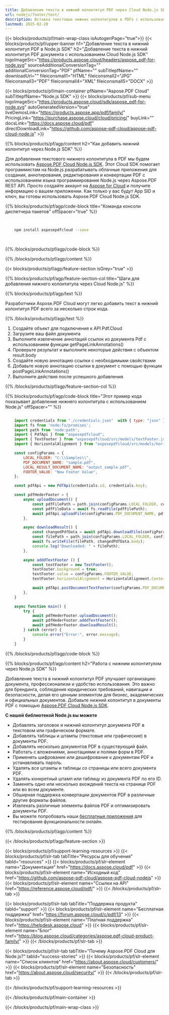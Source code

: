 ```yaml
---
title: Добавление текста в нижний колонтитул PDF через Cloud Node.js SDK
url: nodejs/footer/text/
description: Вставка текстовых нижних колонтитулов в PDFs с использованием Node.js через Aspose.PDF Cloud SDK.
lastmod: 2025-02-20
---
```


{{< blocks/products/pf/main-wrap-class isAutogenPage="true">}}
{{< blocks/products/pf/upper-banner h1="Добавление текста в нижний колонтитул PDF в Node.js SDK" h2="Добавление текста в нижний колонтитул PDF документа с использованием Cloud Node.js SDK" logoImageSrc="https://products.aspose.cloud/headers/aspose_pdf-for-node.svg" sourceAdditionalConversionTag="" additionalConversionTag="PDF" pfName="" subTitlepfName="" downloadUrl="" fileiconsmall1="HTML" fileiconsmall2="JPG" fileiconsmall3="PDF" fileiconsmall4="XML" fileiconsmall5="DOCX" >}}

{{< blocks/products/pf/main-container pfName="Aspose.PDF Cloud" subTitlepfName="Node.js SDK" >}}
{{< blocks/products/pf/sub-menu logoImageSrc="https://products.aspose.cloud/sdk/aspose_pdf-for-node.svg"
autoGeneratedVersion="true"
liveDemosLink="https://products.aspose.app/pdf/family/" PricingLink="https://purchase.aspose.cloud/cloud/pricing/" buyLink="" docsLink="https://docs.aspose.cloud/pdf"  directDownloadLink="https://github.com/aspose-pdf-cloud/aspose-pdf-cloud-node.js" >}}

{{% blocks/products/pf/agp/content h2="Как добавить нижний колонтитул через Node.js SDK" %}}

Для добавления текстового нижнего колонтитула в PDF мы будем использовать
[Aspose.PDF Cloud Node.js SDK](https://products.aspose.cloud/pdf/nodejs/). Этот Cloud SDK помогает программистам на Node.js разрабатывать облачные приложения для создания, аннотирования, редактирования и конвертации PDF с использованием языка программирования Node.js через Aspose.PDF REST API. Просто создайте аккаунт на [Aspose for Cloud](https://dashboard.aspose.cloud/#/apps) и получите информацию о вашем приложении. Как только у вас будут App SID и ключ, вы готовы использовать Aspose.PDF Cloud Node.js SDK.

{{% blocks/products/pf/agp/code-block title="Команда консоли диспетчера пакетов" offSpacer="true" %}}

```bash

     
    npm install asposepdfcloud --save
     
     

```

{{% /blocks/products/pf/agp/code-block %}}

{{% /blocks/products/pf/agp/content %}}

{{< blocks/products/pf/agp/feature-section isGrey="true" >}}

{{% blocks/products/pf/agp/feature-section-col title="Шаги для добавления нижнего колонтитула через Cloud Node.js" %}}

{{% blocks/products/pf/agp/text %}}

Разработчики Aspose.PDF Cloud могут легко добавить текст в нижний колонтитул PDF всего за несколько строк кода.

{{% /blocks/products/pf/agp/text %}}

1. Создайте объект для подключения к API Pdf.Cloud
1. Загрузите ваш файл документа
1. Выполните извлечение аннотаций ссылок из документа Pdf с использованием функции getPageLinkAnnotations()
1. Проверьте результат и выполните некоторые действия с объектом result.body
1. Создайте новую аннотацию ссылки с необходимыми свойствами
1. Добавьте новую аннотацию ссылки в документ с помощью функции postPageLinkAnnotations()
1. Выполните действия после успешного добавления

{{% /blocks/products/pf/agp/feature-section-col %}}


{{% blocks/products/pf/agp/code-block title="Этот пример кода показывает добавление нижнего колонтитула с использованием Node.js" offSpacer="" %}}

```js

    import credentials from "./credentials.json"  with { type: "json" };
    import fs from 'node:fs/promises';
    import path from 'node:path';
    import { PdfApi } from "asposepdfcloud";
    import { TextFooter } from "asposepdfcloud/src/models/textFooter.js";
    import { HorizontalAlignment } from "asposepdfcloud/src/models/horizontalAlignment.js";

    const configParams = {
        LOCAL_FOLDER: "C:\\Samples\\",
        PDF_DOCUMENT_NAME: "sample.pdf",
        LOCAL_RESULT_DOCUMENT_NAME: "output_sample.pdf",
        FOOTER_VALUE: "New Footer Value",
    };

    const pdfApi = new PdfApi(credentials.id, credentials.key);

    const pdfHederFooter = {
        async uploadDocument() {
            const pdfFilePath = path.join(configParams.LOCAL_FOLDER, configParams.PDF_DOCUMENT_NAME);
            const pdfFileData = await fs.readFile(pdfFilePath);
            await pdfApi.uploadFile(configParams.PDF_DOCUMENT_NAME, pdfFileData);
        },

        async downloadResult() {
            const changedPdfData = await pdfApi.downloadFile(configParams.PDF_DOCUMENT_NAME);
            const filePath = path.join(configParams.LOCAL_FOLDER, configParams.LOCAL_RESULT_DOCUMENT_NAME);
            await fs.writeFile(filePath, changedPdfData.body);
            console.log("Downloaded: " + filePath);
        },

        async adddTextFooter () {
            const textFooter = new TextFooter();
            textFooter.background = true;
            textFooter.value = configParams.FOOTER_VALUE;
            textFooter.horizontalAlignment = HorizontalAlignment.Center;

            await pdfApi.postDocumentTextFooter(configParams.PDF_DOCUMENT_NAME, textFooter);
        },
    }

    async function main() {
        try {
            await pdfHederFooter.uploadDocument();
            await pdfHederFooter.adddTextFooter();
            await pdfHederFooter.downloadResult();
        } catch (error) {
            console.error("Error:", error.message);
        }
    }
```

{{% /blocks/products/pf/agp/code-block %}}

{{% blocks/products/pf/agp/content h2="Работа с нижним колонтитулом через Node.js SDK" %}}

Добавление текста в нижний колонтитул PDF улучшает организацию документа, профессионализм и удобство использования. Это важно для брендинга, соблюдения юридических требований, навигации и безопасности, делая его ценным элементом для бизнес, академических и официальных документов.
Добавьте нижний колонтитул в документы PDF с помощью [Aspose.PDF Cloud Node.js SDK](https://products.aspose.cloud/pdf/nodejs/).

**С нашей библиотекой Node.js вы можете**

+ Добавлять заголовок и нижний колонтитул документа PDF в текстовом или графическом формате.
+ Добавлять таблицы и штампы (текстовые или графические) в документы PDF.
+ Добавлять несколько документов PDF в существующий файл.
+ Работать с вложениями, аннотациями и полями форм в PDF.
+ Применять шифрование или дешифрование к документам PDF и устанавливать пароль.
+ Удалять все штампы и таблицы со страницы или всего документа PDF.
+ Удалять конкретный штамп или таблицу из документа PDF по его ID.
+ Заменять одно или несколько вхождений текста на странице PDF или во всем документе.
+ Обширная поддержка конвертации документов PDF в различные другие форматы файлов.
+ Извлекать различные элементы файлов PDF и оптимизировать документы PDF.
+ Вы можете попробовать наши [бесплатные приложения](https://products.aspose.app/pdf/family/) для тестирования функциональности онлайн.

{{% /blocks/products/pf/agp/content %}}

{{< /blocks/products/pf/agp/feature-section >}}

{{< blocks/products/pf/support-learning-resources >}}
{{< blocks/products/pf/slr-tab tabTitle="Ресурсы для обучения" tabId="resources" >}}
{{< blocks/products/pf/slr-element name="Документация" href="https://docs.aspose.cloud/pdf" >}}
{{< blocks/products/pf/slr-element name="Исходный код" href="https://github.com/aspose-pdf-cloud/aspose-pdf-cloud-nodejs" >}}
{{< blocks/products/pf/slr-element name="Ссылки на API" href="https://reference.aspose.cloud/pdf/" >}}
{{< /blocks/products/pf/slr-tab >}}

{{< blocks/products/pf/slr-tab tabTitle="Поддержка продукта" tabId="support" >}}
{{< blocks/products/pf/slr-element name="Бесплатная поддержка" href="https://forum.aspose.cloud/c/pdf/13" >}}
{{< blocks/products/pf/slr-element name="Платная поддержка" href="https://helpdesk.aspose.cloud" >}}
{{< blocks/products/pf/slr-element name="Блог" href="https://blog.aspose.cloud/categories/aspose.pdf-cloud-product-family/" >}}
{{< /blocks/products/pf/slr-tab >}}

{{< blocks/products/pf/slr-tab tabTitle="Почему Aspose.PDF Cloud для Node.js?" tabId="success-stories" >}}
{{< blocks/products/pf/slr-element name="Список клиентов" href="https://about.aspose.cloud/customers/" >}}
{{< blocks/products/pf/slr-element name="Безопасность" href="https://about.aspose.cloud/security/" >}}
{{< /blocks/products/pf/slr-tab >}}

{{< /blocks/products/pf/support-learning-resources >}}

<!-- aboutfile Ends -->

{{< /blocks/products/pf/main-container >}}

{{< /blocks/products/pf/main-wrap-class >}}



